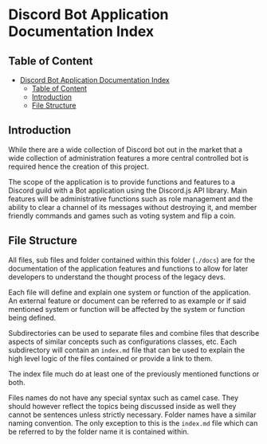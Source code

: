 # Discord Bot Application Documentation Index

## Table of Content

<!-- TOC -->
* [Discord Bot Application Documentation Index](#discord-bot-application-documentation-index)
  * [Table of Content](#table-of-content)
  * [Introduction](#introduction)
  * [File Structure](#file-structure)
<!-- TOC -->

## Introduction

While there are a wide collection of Discord bot out in the market that a wide collection of administration features a
more central controlled bot is required hence the creation of this project.

The scope of the application is to provide functions and features to a Discord guild with a Bot application using the
Discord.js API library. Main features will be administrative functions such as role management and the ability to clear
a channel of its messages without destroying it, and member friendly commands and games such as voting system and flip a
coin.

## File Structure

All files, sub files and folder contained within this folder (`./docs`) are for the documentation of the application
features and functions to allow for later developers to understand the thought process of the legacy devs.

Each file will define and explain one system or function of the application. An external feature or document can be
referred to as example or if said mentioned system or function will be affected by the system or function being defined.

Subdirectories can be used to separate files and combine files that describe aspects of similar concepts such as
configurations classes, etc. Each subdirectory will contain an `index.md` file that can be used to explain the high
level logic of the files contained or provide a link to them.

The index file much do at least one of the previously mentioned functions or both.

Files names do not have any special syntax such as camel case. They should however reflect the topics being discussed
inside as well they cannot be sentences unless strictly necessary. Folder names have a similar naming convention. The
only exception to this is the `index.md` file which
can be referred to by the folder name it is contained
within.
